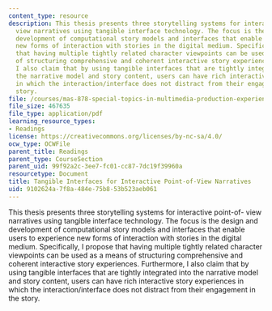 ```yaml
---
content_type: resource
description: This thesis presents three storytelling systems for interactive point-of-
  view narratives using tangible interface technology. The focus is the design and
  development of computational story models and interfaces that enable users to experience
  new forms of interaction with stories in the digital medium. Specifically, I propose
  that having multiple tightly related character viewpoints can be used as a means
  of structuring comprehensive and coherent interactive story experiences. Furthermore,
  I also claim that by using tangible interfaces that are tightly integrated into
  the narrative model and story content, users can have rich interactive story experiences
  in which the interaction/interface does not distract from their engagement in the
  story.
file: /courses/mas-878-special-topics-in-multimedia-production-experiences-in-interactive-art-fall-2003/9102624a7f8a484e75b853b523aeb061_mazalek.pdf
file_size: 467635
file_type: application/pdf
learning_resource_types:
- Readings
license: https://creativecommons.org/licenses/by-nc-sa/4.0/
ocw_type: OCWFile
parent_title: Readings
parent_type: CourseSection
parent_uid: 99f92a2c-3ee7-fc01-cc87-7dc19f39960a
resourcetype: Document
title: Tangible Interfaces for Interactive Point-of-View Narratives
uid: 9102624a-7f8a-484e-75b8-53b523aeb061
---
```

This thesis presents three storytelling systems for interactive point-of- view narratives using tangible interface technology. The focus is the design and development of computational story models and interfaces that enable users to experience new forms of interaction with stories in the digital medium. Specifically, I propose that having multiple tightly related character viewpoints can be used as a means of structuring comprehensive and coherent interactive story experiences. Furthermore, I also claim that by using tangible interfaces that are tightly integrated into the narrative model and story content, users can have rich interactive story experiences in which the interaction/interface does not distract from their engagement in the story.